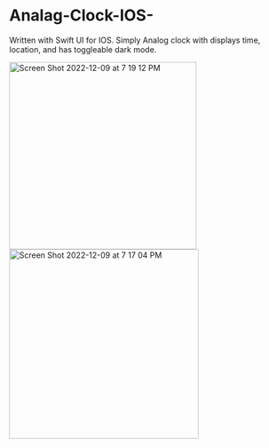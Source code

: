 # Analag-Clock-IOS-
Written with Swift UI for IOS. Simply Analog clock with displays time, location, and has toggleable dark mode. 

<img width="337" alt="Screen Shot 2022-12-09 at 7 19 12 PM" src="https://user-images.githubusercontent.com/89627948/206826736-1a0e8474-1f49-4e94-b12f-2ba7b676a386.png"><img width="341" alt="Screen Shot 2022-12-09 at 7 17 04 PM" src="https://user-images.githubusercontent.com/89627948/206826741-ea4256a2-2ee7-4f2e-8872-521edb4aa48b.png">

